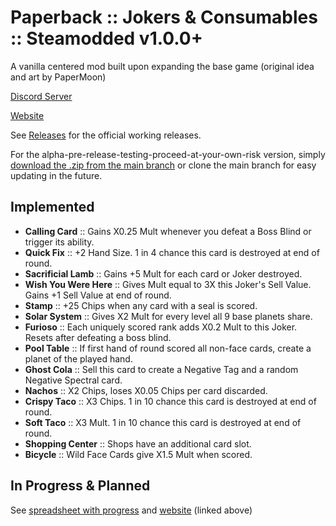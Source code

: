 # Paperback :: Jokers & Consumables :: Steamodded v1.0.0+

A vanilla centered mod built upon expanding the base game (original idea and art by PaperMoon)

[Discord Server](https://discord.gg/uhqx4Yr33j) 

[Website](https://gitnether.github.io/paperback/)

See [Releases](https://github.com/GitNether/paperback/releases) for the official working releases.

For the alpha-pre-release-testing-proceed-at-your-own-risk version, simply [download the .zip from the main branch](https://github.com/GitNether/paperback/archive/refs/heads/main.zip) or clone the main branch for easy updating in the future.

## Implemented

- **Calling Card** :: Gains X0.25 Mult whenever you defeat a Boss Blind or trigger its ability.
- **Quick Fix** :: +2 Hand Size. 1 in 4 chance this card is destroyed at end of round.
- **Sacrificial Lamb** :: Gains +5 Mult for each card or Joker destroyed.
- **Wish You Were Here** :: Gives Mult equal to 3X this Joker's Sell Value. Gains +1 Sell Value at end of round.
- **Stamp** :: +25 Chips when any card with a seal is scored.
- **Solar System** :: Gives X2 Mult for every level all 9 base planets share.
- **Furioso** :: Each uniquely scored rank adds X0.2 Mult to this Joker. Resets after defeating a boss blind.
- **Pool Table** :: If first hand of round scored all non-face cards, create a planet of the played hand.
- **Ghost Cola** :: Sell this card to create a Negative Tag and a random Negative Spectral card.
- **Nachos** :: X2 Chips, loses X0.05 Chips per card discarded.
- **Crispy Taco** :: X3 Chips. 1 in 10 chance this card is destroyed at end of round.
- **Soft Taco** :: X3 Mult. 1 in 10 chance this card is destroyed at end of round.
- **Shopping Center** :: Shops have an additional card slot.
- **Bicycle** :: Wild Face Cards give X1.5 Mult when scored.

## In Progress & Planned

See [spreadsheet with progress](https://docs.google.com/spreadsheets/d/1PASVdFEUthutKjdsQ8aZ0w863nwBcSf285EYwWuR1lQ/edit?usp=sharing) and [website](https://gitnether.github.io/paperback/) (linked above)
